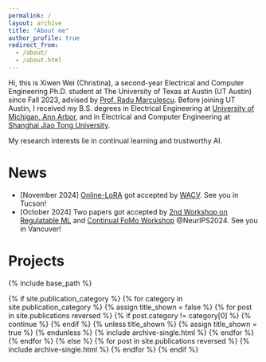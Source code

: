 ```yaml
---
permalink: /
layout: archive
title: "About me"
author_profile: true
redirect_from: 
  - /about/
  - /about.html
---
```


Hi, this is Xiwen Wei (Christina), a second-year Electrical and Computer Engineering Ph.D. student at The University of Texas at Austin (UT Austin) since Fall 2023, advised by [Prof. Radu Marculescu](https://www.ece.utexas.edu/people/faculty/radu-marculescu). 
Before joining UT Austin, I received my B.S. degrees in Electrical Engineering at [University of Michigan, Ann Arbor](https://www.engin.umich.edu/), and in Electrical and Computer Engineering at [Shanghai Jiao Tong University](https://en.sjtu.edu.cn/). 

My research interests lie in continual learning and trustworthy AI. 

News
======

* [November 2024] [Online-LoRA](https://github.com/Christina200/Online-LoRA-official.git) got accepted by [WACV](https://wacv2025.thecvf.com/). See you in Tucson!
* [October 2024] Two papers got accepted by [2nd Workshop on Regulatable ML](https://regulatableml.github.io/) and [Continual FoMo Workshop](https://sites.google.com/view/continual-fomo-workshop) @NeurIPS2024. See you in Vancuver!

Projects
======

{% include base_path %}

<!-- New style rendering if publication categories are defined -->
{% if site.publication_category %}
  {% for category in site.publication_category  %}
    {% assign title_shown = false %}
    {% for post in site.publications reversed %}
      {% if post.category != category[0] %}
        {% continue %}
      {% endif %}
      {% unless title_shown %}
        {% assign title_shown = true %}
      {% endunless %}
      {% include archive-single.html %}
    {% endfor %}
  {% endfor %}
{% else %}
  {% for post in site.publications reversed %}
    {% include archive-single.html %}
  {% endfor %}
{% endif %}

